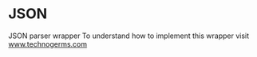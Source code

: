 JSON
====

JSON parser wrapper
To understand how to implement this wrapper visit www.technogerms.com
